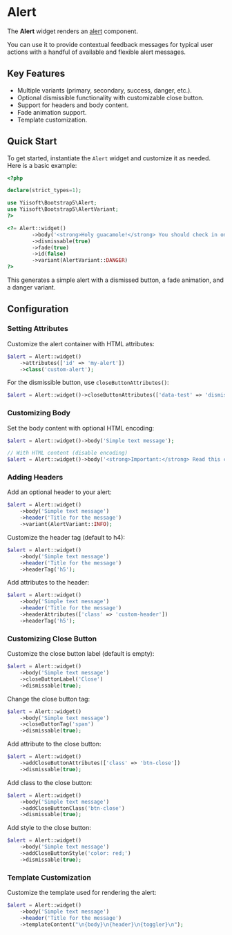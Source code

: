 # Alert

The **Alert** widget renders an [alert](https://getbootstrap.com/docs/5.3/components/alerts/) component.

You can use it to provide contextual feedback messages for typical user actions with a handful of available and flexible
alert messages.

## Key Features
- Multiple variants (primary, secondary, success, danger, etc.).
- Optional dismissible functionality with customizable close button.
- Support for headers and body content.
- Fade animation support.
- Template customization.

## Quick Start
To get started, instantiate the `Alert` widget and customize it as needed. Here is a basic example:

```php
<?php

declare(strict_types=1);

use Yiisoft\Bootstrap5\Alert;
use Yiisoft\Bootstrap5\AlertVariant;
?>

<?= Alert::widget()
        ->body('<strong>Holy guacamole!</strong> You should check in on some of those fields below.', false)
        ->dismissable(true)
        ->fade(true)
        ->id(false)
        ->variant(AlertVariant::DANGER)
?>
```

This generates a simple alert with a dismissed button, a fade animation, and a danger variant.

## Configuration

### Setting Attributes
Customize the alert container with HTML attributes:

```php
$alert = Alert::widget()
    ->attributes(['id' => 'my-alert'])
    ->class('custom-alert');
```

For the dismissible button, use `closeButtonAttributes()`:

```php
$alert = Alert::widget()->closeButtonAttributes(['data-test' => 'dismiss-button']);
```

### Customizing Body
Set the body content with optional HTML encoding:

```php
$alert = Alert::widget()->body('Simple text message'); 

// With HTML content (disable encoding)
$alert = Alert::widget()->body('<strong>Important:</strong> Read this carefully.', false);
```

### Adding Headers
Add an optional header to your alert:

```php
$alert = Alert::widget()
    ->body('Simple text message')
    ->header('Title for the message')
    ->variant(AlertVariant::INFO);
``` 

Customize the header tag (default to h4):

```php
$alert = Alert::widget()
    ->body('Simple text message')
    ->header('Title for the message')
    ->headerTag('h5');
```

Add attributes to the header:

```php
$alert = Alert::widget()
    ->body('Simple text message')
    ->header('Title for the message')
    ->headerAttributes(['class' => 'custom-header'])
    ->headerTag('h5');
```

### Customizing Close Button
Customize the close button label (default is empty):

```php
$alert = Alert::widget()
    ->body('Simple text message')
    ->closeButtonLabel('Close')
    ->dismissable(true);
```

Change the close button tag:

```php
$alert = Alert::widget()
    ->body('Simple text message')
    ->closeButtonTag('span')
    ->dismissable(true);
```

Add attribute to the close button:

```php
$alert = Alert::widget()
    ->addCloseButtonAttributes(['class' => 'btn-close'])
    ->dismissable(true);
```

Add class to the close button:

```php
$alert = Alert::widget()
    ->body('Simple text message')
    ->addCloseButtonClass('btn-close')
    ->dismissable(true);
```

Add style to the close button:

```php
$alert = Alert::widget()
    ->body('Simple text message')
    ->addCloseButtonStyle('color: red;')
    ->dismissable(true);
```

### Template Customization
Customize the template used for rendering the alert:

```php
$alert = Alert::widget()
    ->body('Simple text message')
    ->header('Title for the message')
    ->templateContent("\n{body}\n{header}\n{toggler}\n");
```
